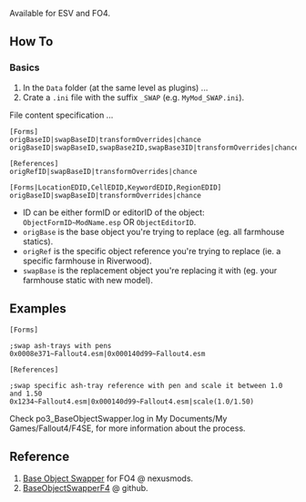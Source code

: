 
Available for ESV and FO4.

## How To

### Basics

1. In the `Data` folder (at the same level as plugins) ...
2. Crate a `.ini` file with the suffix `_SWAP` (e.g. `MyMod_SWAP.ini`).

File content specification ...

```
[Forms]
origBaseID|swapBaseID|transformOverrides|chance
origBaseID|swapBaseID,swapBase2ID,swapBase3ID|transformOverrides|chance

[References]
origRefID|swapBaseID|transformOverrides|chance

[Forms|LocationEDID,CellEDID,KeywordEDID,RegionEDID]
origBaseID|swapBaseID|transformOverrides|chance
```

- ID can be either formID or editorID of the object: `ObjectFormID~ModName.esp` OR `ObjectEditorID`.
- `origBase` is the base object you're trying to replace (eg. all farmhouse statics).
- `origRef` is the specific object reference you're trying to replace (ie. a specific farmhouse in Riverwood).
- `swapBase` is the replacement object you're replacing it with (eg. your farmhouse static with new model).

## Examples

```
[Forms]

;swap ash-trays with pens
0x0008e371~Fallout4.esm|0x000140d99~Fallout4.esm

[References]

;swap specific ash-tray reference with pen and scale it between 1.0 and 1.50
0x1234~Fallout4.esm|0x000140d99~Fallout4.esm|scale(1.0/1.50)
```

Check po3_BaseObjectSwapper.log in My Documents/My Games/Fallout4/F4SE, for more information about the process.

## Reference

1. [Base Object Swapper](https://www.nexusmods.com/fallout4/mods/67528) for FO4 @ nexusmods.
2. [BaseObjectSwapperF4](https://github.com/powerof3/BaseObjectSwapperF4) @ github.
